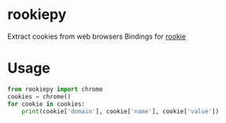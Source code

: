 # rookiepy
Extract cookies from web browsers
Bindings for [rookie](https://github.com/thewh1teagle/rookie)


# Usage
```python
from rookiepy import chrome
cookies = chrome()
for cookie in cookies:
    print(cookie['domain'], cookie['name'], cookie['value'])
```
